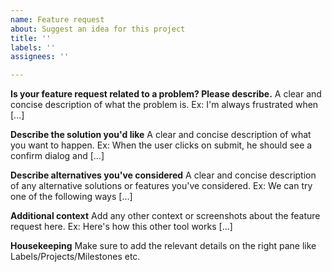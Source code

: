```yaml
---
name: Feature request
about: Suggest an idea for this project
title: ''
labels: ''
assignees: ''

---
```


**Is your feature request related to a problem? Please describe.**
A clear and concise description of what the problem is. Ex: I'm always frustrated when [...]

**Describe the solution you'd like**
A clear and concise description of what you want to happen. Ex: When the user clicks on submit, he should see a confirm dialog and [...]

**Describe alternatives you've considered**
A clear and concise description of any alternative solutions or features you've considered. Ex: We can try one of the following ways [...]

**Additional context**
Add any other context or screenshots about the feature request here. Ex: Here's how this other tool works [...]

**Housekeeping**
Make sure to add the relevant details on the right pane like Labels/Projects/Milestones etc.
